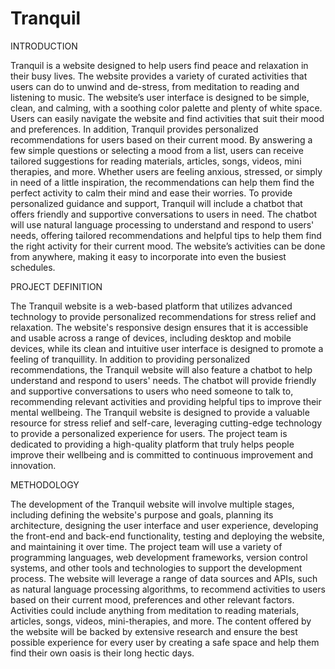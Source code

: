 # Tranquil



INTRODUCTION


Tranquil is a website designed to help users find peace and relaxation in their busy lives. The website provides a variety of curated activities that users can do to unwind and de-stress, from meditation to reading and listening to music. The website’s user interface is designed to be simple, clean, and calming, with a soothing color palette and plenty of white space. Users can easily navigate the website and find activities that suit their mood and preferences.
In addition, Tranquil provides personalized recommendations for users based on their current mood. By answering a few simple questions or selecting a mood from a list, users can receive tailored suggestions for reading materials, articles, songs, videos, mini therapies, and more. Whether users are feeling anxious, stressed, or simply in need of a little inspiration, the recommendations can help them find the perfect activity to calm their mind and ease their worries. 
To provide personalized guidance and support, Tranquil will include a chatbot that offers friendly and supportive conversations to users in need. The chatbot will use natural language processing to understand and respond to users' needs, offering tailored recommendations and helpful tips to help them find the right activity for their current mood.
The website’s activities can be done from anywhere, making it easy to incorporate into even the busiest schedules. 





PROJECT DEFINITION

The Tranquil website is a web-based platform that utilizes advanced technology to provide personalized recommendations for stress relief and relaxation. The website's responsive design ensures that it is accessible and usable across a range of devices, including desktop and mobile devices, while its clean and intuitive user interface is designed to promote a feeling of tranquillity.
In addition to providing personalized recommendations, the Tranquil website will also feature a chatbot to help understand and respond to users' needs. The chatbot will provide friendly and supportive conversations to users who need someone to talk to, recommending relevant activities and providing helpful tips to improve their mental wellbeing.
The Tranquil website is designed to provide a valuable resource for stress relief and self-care, leveraging cutting-edge technology to provide a personalized experience for users. The project team is dedicated to providing a high-quality platform that truly helps people improve their wellbeing and is committed to continuous improvement and innovation.

METHODOLOGY

The development of the Tranquil website will involve multiple stages, including defining the website's purpose and goals, planning its architecture, designing the user interface and user experience, developing the front-end and back-end functionality, testing and deploying the website, and maintaining it over time. The project team will use a variety of programming languages, web development frameworks, version control systems, and other tools and technologies to support the development process.
The website will leverage a range of data sources and APIs, such as natural language processing algorithms, to recommend activities to users based on their current mood, preferences and other relevant factors. Activities could include anything from meditation to reading materials, articles, songs, videos, mini-therapies, and more.
The content offered by the website will be backed by extensive research and ensure the best possible experience for every user by creating a safe space and help them find their own oasis is their long hectic days.
